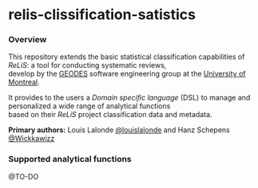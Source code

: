 # relis-clissification-satistics

### Overview

This repository extends the basic statistical classification capabilities of *ReLiS*: a tool for conducting systematic reviews,  
develop by the [GEODES](https://geodes.iro.umontreal.ca/) software engineering group at the [University of Montreal](https://www.umontreal.ca/en/).

It provides to the users a *Domain specific language* (DSL) to manage and personalized a wide range of analytical functions  
based on their *ReLiS* project classification data and metadata.

**Primary authors:** Louis Lalonde [@louislalonde](https://github.com/LouisLalonde) and Hanz Schepens [@Wickkawizz](https://github.com/Wickkawizz)

### Supported analytical functions

@TO-DO


